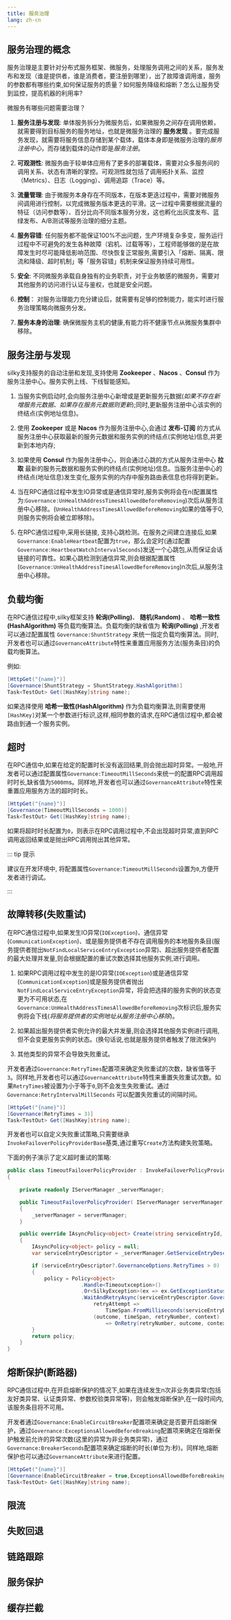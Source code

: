 ```yaml
---
title: 服务治理
lang: zh-cn
---
```


## 服务治理的概念

服务治理是主要针对分布式服务框架、微服务，处理服务调用之间的关系，服务发布和发现（谁是提供者，谁是消费者，要注册到哪里），出了故障谁调用谁，服务的参数都有哪些约束,如何保证服务的质量？如何服务降级和熔断？怎么让服务受到监控，提高机器的利用率?

微服务有哪些问题需要治理？

1. **服务注册与发现**: 单体服务拆分为微服务后，如果微服务之间存在调用依赖，就需要得到目标服务的服务地址，也就是微服务治理的 **服务发现** 。要完成服务发现，就需要将服务信息存储到某个载体，载体本身即是微服务治理的*服务注册中心*，而存储到载体的动作即是*服务注册*。

2. **可观测性**: 微服务由于较单体应用有了更多的部署载体，需要对众多服务间的调用关系、状态有清晰的掌控。可观测性就包括了调用拓扑关系、监控（Metrics）、日志（Logging）、调用追踪（Trace）等。

3. **流量管理**: 由于微服务本身存在不同版本，在版本更迭过程中，需要对微服务间调用进行控制，以完成微服务版本更迭的平滑。这一过程中需要根据流量的特征（访问参数等）、百分比向不同版本服务分发，这也孵化出灰度发布、蓝绿发布、A/B测试等服务治理的细分主题。

4. **服务容错**: 任何服务都不能保证100%不出问题，生产环境复杂多变，服务运行过程中不可避免的发生各种故障（宕机、过载等等），工程师能够做的是在故障发生时尽可能降低影响范围、尽快恢复正常服务,需要引入「熔断、隔离、限流和降级、超时机制」等「服务容错」机制来保证服务持续可用性。

4. **安全**: 不同微服务承载自身独有的业务职责，对于业务敏感的微服务，需要对其他服务的访问进行认证与鉴权，也就是安全问题。

5. **控制**： 对服务治理能力充分建设后，就需要有足够的控制能力，能实时进行服务治理策略向微服务分发。

6. **服务本身的治理**: 确保微服务主机的健康,有能力将不健康节点从微服务集群中移除。

## 服务注册与发现

silky支持服务的自动注册和发现,支持使用 **Zookeeper** 、**Nacos** 、**Consul** 作为服务注册中心。服务实例上线、下线智能感知。

1. 当服务实例启动时,会向服务注册中心新增或是更新服务元数据(*如果不存在新增服务元数据、如果存在服务元数据则更新*);同时,更新服务注册中心该实例的终结点(实例地址信息)。

2. 使用 **Zookeeper** 或是 **Nacos** 作为服务注册中心,会通过 **发布-订阅** 的方式从服务注册中心获取最新的服务元数据和服务实例的终结点(实例地址)信息,并更新到本地内存;

3. 如果使用 **Consul** 作为服务注册中心，则会通过心跳的方式从服务注册中心 **拉取** 最新的服务元数据和服务实例的终结点(实例地址)信息。当服务注册中心的终结点(地址信息)发生变化,服务实例的内存中服务路由表信息也将得到更新。

4. 当在RPC通信过程中发生IO异常或是通信异常时,服务实例将会在n(配置属性为:`Governance:UnHealthAddressTimesAllowedBeforeRemoving`)次后从服务注册中心移除。(`UnHealthAddressTimesAllowedBeforeRemoving`如果的值等于0,则服务实例将会被立即移除)。

5. 在RPC通信过程中,采用长链接, 支持心跳检测。在服务之间建立连接后,如果`Governance:EnableHeartbeat`配置为`true`，那么会定时(通过配置`Governance:HeartbeatWatchIntervalSeconds`)发送一个心跳包,从而保证会话链接的可靠性。如果心跳检测到通信异常,则会根据配置属性(`Governance:UnHealthAddressTimesAllowedBeforeRemoving`)n次后,从服务注册中心移除。

## 负载均衡

在RPC通信过程中,silky框架支持 **轮询(Polling)**、 **随机(Random)** 、 **哈希一致性(HashAlgorithm)** 等负载均衡算法。负载均衡的缺省值为 **轮询(Polling)** ,开发者可以通过配置属性 `Governance:ShuntStrategy` 来统一指定负载均衡算法。同时,开发者也可以通过`GovernanceAttribute`特性来重置应用服务方法(服务条目)的负载均衡算法。

例如:

```csharp
[HttpGet("{name}")]
[Governance(ShuntStrategy = ShuntStrategy.HashAlgorithm)]
Task<TestOut> Get([HashKey]string name);
```

如果选择使用 **哈希一致性(HashAlgorithm)** 作为负载均衡算法,则需要使用`[HashKey]`对某一个参数进行标识,这样,相同参数的请求,在RPC通信过程中,都会被路由到通一个服务实例。

## 超时

在RPC通信中,如果在给定的配置时长没有返回结果,则会抛出超时异常。一般地,开发者可以通过配置属性`Governance:TimeoutMillSeconds`来统一的配置RPC调用超时时长,缺省值为`5000`ms。同样地,开发者也可以通过`GovernanceAttribute`特性来重置应用服务方法的超时时长。


```csharp
[HttpGet("{name}")]
[Governance(TimeoutMillSeconds = 1000)]
Task<TestOut> Get([HashKey]string name);
```


如果将超时时长配置为`0`，则表示在RPC调用过程中,不会出现超时异常,直到RPC调用返回结果或是抛出RPC调用抛出其他异常。

::: tip 提示

建议在开发环境中, 将配置属性`Governance:TimeoutMillSeconds`设置为`0`,方便开发者进行调试。

:::

## 故障转移(失败重试)

在RPC通信过程中,如果发生IO异常(`IOException`)、通信异常(`CommunicationException`)、或是服务提供者不存在调用服务的本地服务条目(服务提供者抛出`NotFindLocalServiceEntryException`异常)、超出服务提供者配置的最大处理并发量,则会根据配置的重试次数选择其他服务实例,进行调用。

1. 如果RPC调用过程中发生的是IO异常(`IOException`)或是通信异常(`CommunicationException`)或是服务提供者抛出`NotFindLocalServiceEntryException`异常，将会把选择的服务实例的状态变更为不可用状态,在`Governance:UnHealthAddressTimesAllowedBeforeRemoving`次标识后,服务实例将会下线(*将服务提供者的实例地址从服务注册中心移除*)。

2. 如果超出服务提供者实例允许的最大并发量,则会选择其他服务实例进行调用,但不会变更服务实例的状态。(换句话说,也就是服务提供者触发了限流保护)

3. 其他类型的异常不会导致失败重试。

开发者通过`Governance:RetryTimes`配置项来确定失败重试的次数，缺省值等于`3`。同样地,开发者也可以通过`GovernanceAttribute`特性来重置失败重试次数。如果`RetryTimes`被设置为小于等于`0`,则不会发生失败重试。通过`Governance:RetryIntervalMillSeconds` 可以配置失败重试的间隔时间。

```csharp
[HttpGet("{name}")]
[Governance(RetryTimes = 3)]
Task<TestOut> Get([HashKey]string name);
```


开发者也可以自定义失败重试策略,只需要继承`InvokeFailoverPolicyProviderBase`基类,通过重写`Create`方法构建失败策略。

下面的例子演示了定义超时重试的策略:

```csharp
public class TimeoutFailoverPolicyProvider : InvokeFailoverPolicyProviderBase
{
       
    private readonly IServerManager _serverManager;

    public TimeoutFailoverPolicyProvider( IServerManager serverManager)  
    {
        _serverManager = serverManager;
    }

    public override IAsyncPolicy<object> Create(string serviceEntryId, object[] parameters)
    {
        IAsyncPolicy<object> policy = null;
        var serviceEntryDescriptor = _serverManager.GetServiceEntryDescriptor(serviceEntryId);

        if (serviceEntryDescriptor?.GovernanceOptions.RetryTimes > 0) 
        {
            policy = Policy<object>
                        .Handle<Timeoutxception>()
                        .Or<SilkyException>(ex => ex.GetExceptionStatusCode() == StatusCode.Timeout)
                        .WaitAndRetryAsync(serviceEntryDescriptor.GovernanceOptions.RetryIntervalMillSeconds,
                            retryAttempt =>
                                TimeSpan.FromMilliseconds(serviceEntryDescriptor.GovernanceOptions.RetryIntervalMillSeconds),
                            (outcome, timeSpan, retryNumber, context)
                                => OnRetry(retryNumber, outcome, context));
        }
        return policy;
    }
}

```

## 熔断保护(断路器)

RPC通信过程中,在开启熔断保护的情况下,如果在连续发生n次非业务类异常(包括友好类异常、认证类异常、参数校验类异常等)，则会触发熔断保护,在一段时间内,该服务条目将不可用。

开发者通过`Governance:EnableCircuitBreaker`配置项来确定是否要开启熔断保护，通过`Governance:ExceptionsAllowedBeforeBreaking`配置项来确定在熔断保护触发前允许的异常次数(这里的异常为非业务类异常)，通过`Governance:BreakerSeconds`配置项来确定熔断的时长(单位为:秒)。同样地,熔断保护也可以通过`GovernanceAttribute`来进行配置。


```csharp
[HttpGet("{name}")]
[Governance(EnableCircuitBreaker = true,ExceptionsAllowedBeforeBreaking = 2, BreakerSeconds = 120)]
Task<TestOut> Get([HashKey]string name);
```

## 限流

## 失败回退

## 链路跟踪

## 服务保护

## 缓存拦截